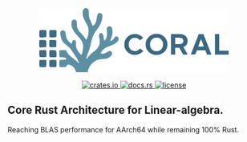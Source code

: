 <p align="center">
  <img src="https://github.com/devdeliw/CORAL/blob/main/coral_logo.png"/ width="75%">
</p>

<p align="center">
  <a href="https://crates.io/crates/coral">
    <img src="https://img.shields.io/crates/v/coral.svg?style=flat-square" alt="crates.io">
  </a>
  <a href="https://docs.rs/coral">
    <img src="https://docs.rs/coral/badge.svg?style=flat-square" alt="docs.rs">
  </a>
  <a href="https://opensource.org/licenses/MIT">
    <img src="https://img.shields.io/badge/license-MIT-blue.svg?style=flat-square" alt="license">
  </a>
</p>

## Core Rust Architecture for Linear-algebra. 

Reaching BLAS performance for AArch64 while remaining 100% Rust.
